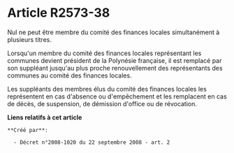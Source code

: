 # Article R2573-38

Nul ne peut être membre du comité des finances locales simultanément à plusieurs titres. 

Lorsqu'un membre du comité des finances locales représentant les communes devient président de la Polynésie française, il est
remplacé par son suppléant jusqu'au plus proche renouvellement des représentants des communes au comité des finances
locales. 

Les suppléants des membres élus du comité des finances locales les représentent en cas d'absence ou d'empêchement et les
remplacent en cas de décès, de suspension, de démission d'office ou de révocation.

**Liens relatifs à cet article**

	**Créé par**:

	  - Décret n°2008-1020 du 22 septembre 2008 - art. 2
